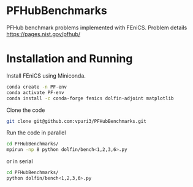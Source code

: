# PFHubBenchmarks
PFHub benchmark problems implemented with FEniCS. Problem details https://pages.nist.gov/pfhub/

# Installation and Running

Install FEniCS using Miniconda.
```bash
conda create -n PF-env
conda activate PF-env
conda install -c conda-forge fenics dolfin-adjoint matplotlib
```
Clone the code

```bash
git clone git@github.com:vpuri3/PFHubBenchmarks.git
```

Run the code in parallel

```bash
cd PFHubBenchmarks/
mpirun -np 8 python dolfin/bench<1,2,3,6>.py
```
or in serial

```bash
cd PFHubBenchmarks/
python dolfin/bench<1,2,3,6>.py
```
